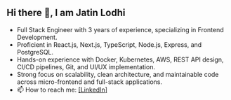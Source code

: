 ## Hi there 👋, I am Jatin Lodhi

- Full Stack Engineer with 3 years of experience, specializing in Frontend Development.
- Proficient in React.js, Next.js, TypeScript, Node.js, Express, and PostgreSQL.
- Hands-on experience with Docker, Kubernetes, AWS, REST API design, CI/CD pipelines, Git, and UI/UX implementation.
- Strong focus on scalability, clean architecture, and maintainable code across micro-frontend and full-stack applications.
- 📫 How to reach me: [[LinkedIn]](https://www.linkedin.com/in/jatinlodhi/)
